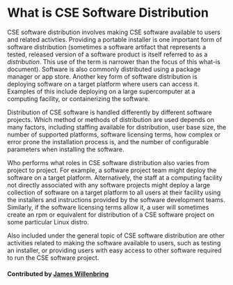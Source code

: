 # What is CSE Software Distribution

CSE software distribution involves making CSE software available to users and related activties. Providing a portable installer is one important form of software distribution (sometimes a software artifact that represents a tested, released version of a software product is itself referred to as a *distribution*. This use of the term is narrower than the focus of this what-is document). Software is also commonly distributed using a package manager or app store. Another key form of software distribution is deploying software on a target platform where users can access it. Examples of this include deploying on a large supercomputer at a computing facility, or containerizing the software.

Distribution of CSE software is handled differently by different software projects. Which method or methods of distribution are used depends on many factors, including staffing available for distribution, user base size, the number of supported platforms, software licensing terms, how complex or error prone the installation process is, and the number of configurable parameters when installing the software. 
<!--- It may make sense to elaborate more on this --->

Who performs what roles in CSE software distribution also varies from project to project. For example, a software project team might deploy the software on a target platform. Alternatively, the staff at a computing facility not directly associated with any software projects might deploy a large collection of software on a target platform to all users at their facility using the installers and instructions provided by the software development teams. Similarly, if the software licensing terms allow it, a user will sometimes create an rpm or equivalent for distribution of a CSE software project on some particular Linux distro.

Also included under the general topic of CSE software distribution are other activities related to making the software available to users, such as testing an installer, or providing users with easy access to other software required to run the CSE software project. 

#### Contributed by [James Willenbring](https://github.com/jwillenbring)

<!---
Publish: no
Categories: development
Topics: software distribution
Tags:
Level: 0
Prerequisites: none
Aggregate: none
--->
